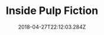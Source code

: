 ---
path: "/pulp-fiction"
date: "2018-04-27T22:12:03.284Z"
title: "Inside Pulp Fiction"
tags: ["Augmented Reality", "Machine Learning"]
thumbnail: "https://i.imgur.com/TMOGIv6.gif"
cover: "pulp_cover.jpg"
embed: '<iframe width="100%" height="450" src="https://www.youtube.com/embed/iwJt4DM6mJA?rel=0&amp;controls=0&amp;showinfo=0" frameborder="0" allow="autoplay; encrypted-media" allowfullscreen></iframe>'
about: "Inside Pulp Fiction is an experiment that uses machine learning to reconstruct Pulp Fiction's iconic dance scene in Augmented Reality. The experiment is a part of Volume, a machine learning driven tool to reconstruct 3D models from 2D images and video."
links: [['Website', 'https://volume.gl'], ['Github', 'https://github.com/Volume-GL/Pulp-Fiction-ARKit'], ['Presskit', 'https://drive.google.com/drive/folders/1XBQgptNAchJr0kUSD0LhzUzxdKnZ4Rud'], ['Presentation', 'https://vimeo.com/270479574']]
components: [['code', 'Python, C#, HLSL'], ['software', 'Unity3D, Tensorflow'], ['3d', 'ARKit, Volume']]
credits: 'Developed with <a target="_blank" href="https://shirin.works">~shirin anlen</a>'
press: [['The Next Web', 'https://thenextweb.com/artificial-intelligence/2018/01/22/ai-rips-objects-from-video-and-reimagines-them-in-3d-ar/'], ['Discovery Channel', 'https://www.youtube.com/watch?v=Zi4yof2yy04'], ['Vice', 'https://motherboard.vice.com/en_us/article/gywamy/cue-up-the-pulp-fiction-dance-scene-this-app-3d-projects-2d-movies-in-your-living-room'], ['Mashable', 'http://mashable.france24.com/tech-business/20180130-films-volume-realite-augmentee-cinema-technologie'], ['UploadVR', 'https://uploadvr.com/ar-app-brings-pulp-fiction-characters-living-room/'], ['prosthetic knowledge','http://prostheticknowledge.tumblr.com/post/170014746561/volume-in-development-project-from-or-fleisher'], ['VRFocus', 'https://www.vrfocus.com/2018/01/reconstruct-your-favourite-movie-in-ar/'], ['Android Headlines', 'https://www.androidheadlines.com/2018/01/volume-ai-program-puts-2d-objects-3d-spaces.html'], ['Labroots','https://www.labroots.com/trending/videos/11371/ai-tool-turns-video-into-3d-augmented-reality-experiences']]
excerpt: "Step inside Pulp Fiction's iconic dance scene using augmented reality."
---